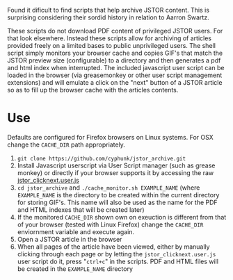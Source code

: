 Found it dificult to find scripts that help archive JSTOR content. This is
surprising considering their sordid history in relation to Aarron Swartz.

These scripts do not download PDF content of privileged JSTOR users. For
that look elsewhere. Instead these scripts allow for archiving of articles
provided freely on a limited bases to public unprivileged users.
The shell script simply monitors your browser cache and copies GIF's
that match the JSTOR preview size (configurable) to a directory and then
generates a pdf and html index when interrupted. The included javascript
user script can be loaded in the browser (via greasemonkey or other user
script management extensions) and will emulate a click on the "next"
button of a JSTOR article so as to fill up the browser cache with the
articles contents.

# Use

Defaults are configured for Firefox browsers on Linux systems. For OSX change the ``CACHE_DIR`` path appropriately. 

1. ``git clone https://github.com/cyphunk/jstor_archive.git``
2. Install Javascript userscript via User Script manager (such as grease 
   monkey) or directly if your browser supports it by accessing the raw 
   [jstor_clicknext.user.js](https://github.com/cyphunk/jstor_archive/raw/master/jstor_clicknext.user.js)
3. ``cd jstor_archive`` and ``./cache_monitor.sh EXAMPLE_NAME`` (where ``EXAMPLE_NAME`` is the directory to be created within the current directory for storing GIF's. This name will also be used as the name for the PDF and HTML indexes that will be created later) 
4. If the monitored ``CACHE_DIR`` shown own on exeuction is different from that of your 
   browser (tested with Linux Firefox) change the ``CACHE_DIR`` enviornment
   variable and execute again.
5. Open a JSTOR article in the browser
6. When all pages of the article have been viewed, either by manually
   clicking through each page or by letting the ``jstor_clicknext.user.js``
   user script do it, press "``ctrl+c``" in the scripts.
   PDF and HTML files will be created in the ``EXAMPLE_NAME`` directory
